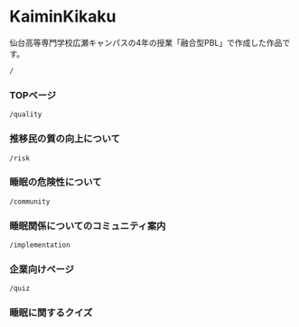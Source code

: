 # KaiminKikaku
仙台高等専門学校広瀬キャンパスの4年の授業「融合型PBL」で作成した作品です。

`/`
### TOPページ

`/quality`
### 推移民の質の向上について

`/risk`
### 睡眠の危険性について

`/community`
### 睡眠関係についてのコミュニティ案内

`/implementation`
### 企業向けページ

`/quiz`
### 睡眠に関するクイズ
